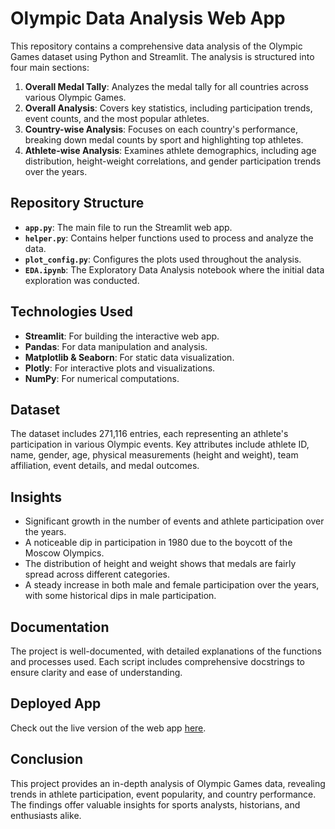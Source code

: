 # Olympic Data Analysis Web App

This repository contains a comprehensive data analysis of the Olympic Games dataset using Python and Streamlit. The analysis is structured into four main sections:

1. **Overall Medal Tally**: Analyzes the medal tally for all countries across various Olympic Games.
2. **Overall Analysis**: Covers key statistics, including participation trends, event counts, and the most popular athletes.
3. **Country-wise Analysis**: Focuses on each country's performance, breaking down medal counts by sport and highlighting top athletes.
4. **Athlete-wise Analysis**: Examines athlete demographics, including age distribution, height-weight correlations, and gender participation trends over the years.

## Repository Structure

- **`app.py`**: The main file to run the Streamlit web app.
- **`helper.py`**: Contains helper functions used to process and analyze the data.
- **`plot_config.py`**: Configures the plots used throughout the analysis.
- **`EDA.ipynb`**: The Exploratory Data Analysis notebook where the initial data exploration was conducted.

## Technologies Used

- **Streamlit**: For building the interactive web app.
- **Pandas**: For data manipulation and analysis.
- **Matplotlib & Seaborn**: For static data visualization.
- **Plotly**: For interactive plots and visualizations.
- **NumPy**: For numerical computations.

## Dataset

The dataset includes 271,116 entries, each representing an athlete's participation in various Olympic events. Key attributes include athlete ID, name, gender, age, physical measurements (height and weight), team affiliation, event details, and medal outcomes.

## Insights

- Significant growth in the number of events and athlete participation over the years.
- A noticeable dip in participation in 1980 due to the boycott of the Moscow Olympics.
- The distribution of height and weight shows that medals are fairly spread across different categories.
- A steady increase in both male and female participation over the years, with some historical dips in male participation.

## Documentation

The project is well-documented, with detailed explanations of the functions and processes used. Each script includes comprehensive docstrings to ensure clarity and ease of understanding.

## Deployed App

Check out the live version of the web app [here](#).

## Conclusion

This project provides an in-depth analysis of Olympic Games data, revealing trends in athlete participation, event popularity, and country performance. The findings offer valuable insights for sports analysts, historians, and enthusiasts alike.
